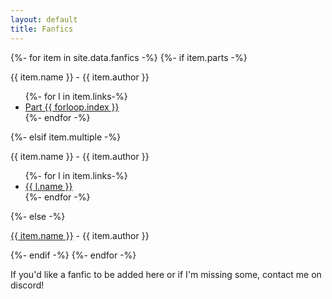 ```yaml
---
layout: default
title: Fanfics
---
```

<section class="msetup mcontent">
    <div class="col fanfic-block">
        {%- for item in site.data.fanfics -%}
        {%- if item.parts -%}
        <p style="margin-bottom: 0;">{{ item.name }} - {{ item.author }}</p>
        <ul>
            {%- for l in item.links-%}
            <li><a href="{{ l }}" class="ss-link">Part {{ forloop.index }}</a></li>
            {%- endfor -%}
        </ul>
        {%- elsif item.multiple -%}
        <p style="margin-bottom: 0;">{{ item.name }} - {{ item.author }}</p>
        <ul>
            {%- for l in item.links-%}
            <li><a href="{% if l.notExternal %}{{ site.url }}{% endif %}{{ l.link }}" class="ss-link">{{ l.name }}</a></li>
            {%- endfor -%}
        </ul>
        {%- else -%}
        <p><a href="{{ item.link }}" class="ss-link">{{ item.name }}</a> - {{ item.author }}</p>
        {%- endif -%}      
        {%- endfor -%}
        <br>
        <p>If you'd like a fanfic to be added here or if I'm missing some, contact me on discord!</p>
    </div>
</section>